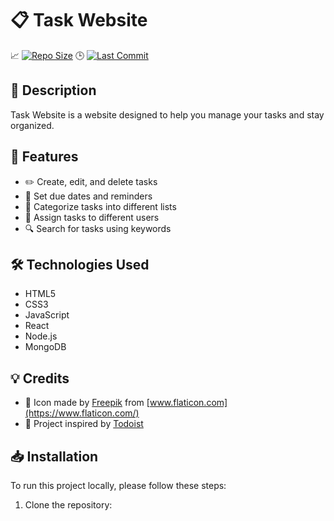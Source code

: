 # 📋 Task Website

📈 [![Repo Size](https://img.shields.io/badge/Repo%20Size-1.2MB-blue?style=flat-square)](https://github.com/pydeep9026/task-website)
🕒 [![Last Commit](https://img.shields.io/github/last-commit/pydeep9026/task-website?style=flat-square)](https://github.com/yourusername/task-website/commits/master)

## 📝 Description

Task Website is a website designed to help you manage your tasks and stay organized.

## 🚀 Features

- ✏️ Create, edit, and delete tasks
- 📅 Set due dates and reminders
- 📂 Categorize tasks into different lists
- 👥 Assign tasks to different users
- 🔍 Search for tasks using keywords

## 🛠️ Technologies Used

- HTML5
- CSS3
- JavaScript
- React
- Node.js
- MongoDB

## 💡 Credits

- 🎨 Icon made by [Freepik](https://www.freepik.com) from [www.flaticon.com](https://www.flaticon.com/)
- 🙌 Project inspired by [Todoist](https://todoist.com/)

## 📥 Installation

To run this project locally, please follow these steps:

1. Clone the repository:


